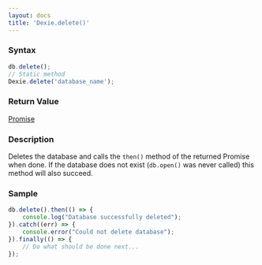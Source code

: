 ```yaml
---
layout: docs
title: 'Dexie.delete()'
---
```


### Syntax

```javascript
db.delete();
// Static method
Dexie.delete('database_name');
```

### Return Value

[Promise](Promise)

### Description

Deletes the database and calls the `then()` method of the returned Promise when done. If the database does not exist (`db.open()` was never called) this method will also succeed.

### Sample

```javascript
db.delete().then(() => {
    console.log("Database successfully deleted");
}).catch((err) => {
    console.error("Could not delete database");
}).finally(() => {
    // Do what should be done next...
});
```
